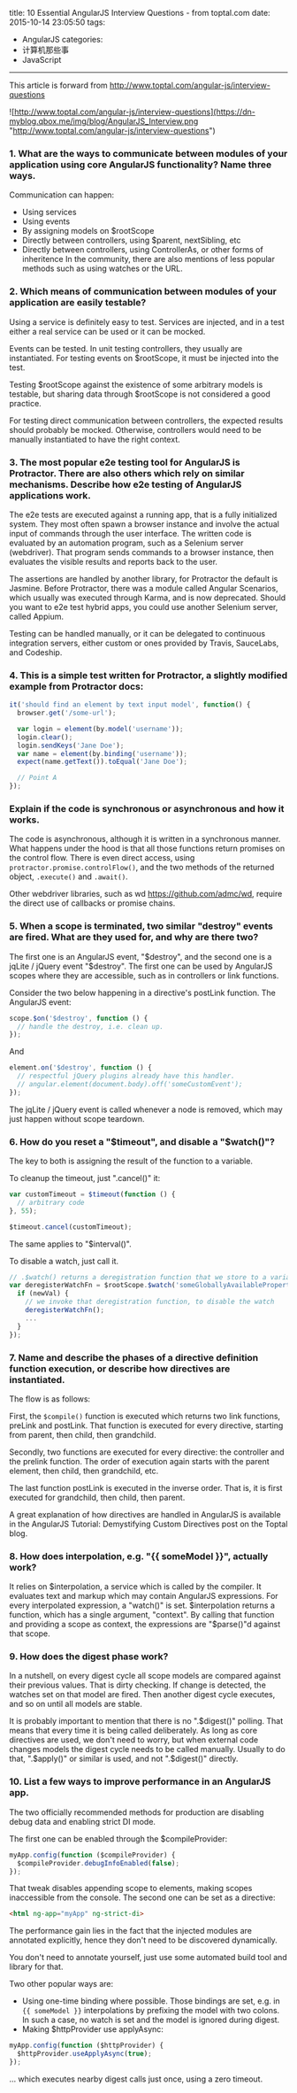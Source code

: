 title: 10 Essential AngularJS Interview Questions - from toptal.com
date: 2015-10-14 23:05:50
tags:
   - AngularJS
categories:
   - 计算机那些事
   - JavaScript
---
This article is forward from http://www.toptal.com/angular-js/interview-questions

<!-- more -->

![http://www.toptal.com/angular-js/interview-questions](https://dn-myblog.qbox.me/img/blog/AngularJS_Interview.png "http://www.toptal.com/angular-js/interview-questions")

### 1. What are the ways to communicate between modules of your application using core AngularJS functionality? Name three ways.

Communication can happen:
* Using services
* Using events
* By assigning models on $rootScope
* Directly between controllers, using $parent, nextSibling, etc
* Directly between controllers, using ControllerAs, or other forms of inheritence
In the community, there are also mentions of less popular methods such as using watches or the URL.

### 2. Which means of communication between modules of your application are easily testable?

Using a service is definitely easy to test. Services are injected, and in a test either a real service can be used or it can be mocked.

Events can be tested. In unit testing controllers, they usually are instantiated. For testing events on $rootScope, it must be injected into the test.

Testing $rootScope against the existence of some arbitrary models is testable, but sharing data through $rootScope is not considered a good practice.

For testing direct communication between controllers, the expected results should probably be mocked. Otherwise, controllers would need to be manually instantiated to have the right context.

### 3. The most popular e2e testing tool for AngularJS is Protractor. There are also others which rely on similar mechanisms. Describe how e2e testing of AngularJS applications work.

The e2e tests are executed against a running app, that is a fully initialized system. They most often spawn a browser instance and involve the actual input of commands through the user interface. The written code is evaluated by an automation program, such as a Selenium server (webdriver). That program sends commands to a browser instance, then evaluates the visible results and reports back to the user.

The assertions are handled by another library, for Protractor the default is Jasmine. Before Protractor, there was a module called Angular Scenarios, which usually was executed through Karma, and is now deprecated. Should you want to e2e test hybrid apps, you could use another Selenium server, called Appium.

Testing can be handled manually, or it can be delegated to continuous integration servers, either custom or ones provided by Travis, SauceLabs, and Codeship.

### 4. This is a simple test written for Protractor, a slightly modified example from Protractor docs:
```javascript
it('should find an element by text input model', function() {
  browser.get('/some-url');

  var login = element(by.model('username'));
  login.clear();
  login.sendKeys('Jane Doe');
  var name = element(by.binding('username'));
  expect(name.getText()).toEqual('Jane Doe');

  // Point A
});
```
### Explain if the code is synchronous or asynchronous and how it works.

The code is asynchronous, although it is written in a synchronous manner. What happens under the hood is that all those functions return promises on the control flow. There is even direct access, using `protractor.promise.controlFlow()`, and the two methods of the returned object, `.execute()` and `.await()`.

Other webdriver libraries, such as wd https://github.com/admc/wd, require the direct use of callbacks or promise chains.

### 5. When a scope is terminated, two similar "destroy" events are fired. What are they used for, and why are there two?

The first one is an AngularJS event, "$destroy", and the second one is a jqLite / jQuery event "$destroy". The first one can be used by AngularJS scopes where they are accessible, such as in controllers or link functions.

Consider the two below happening in a directive's postLink function. The AngularJS event:

```javascript
scope.$on('$destroy', function () {
  // handle the destroy, i.e. clean up.
});
```

And

```javascript
element.on('$destroy', function () {
  // respectful jQuery plugins already have this handler.
  // angular.element(document.body).off('someCustomEvent');
});
```
The jqLite / jQuery event is called whenever a node is removed, which may just happen without scope teardown.

### 6. How do you reset a "$timeout", and disable a "$watch()"?

The key to both is assigning the result of the function to a variable.

To cleanup the timeout, just ".cancel()" it:
```javascript
var customTimeout = $timeout(function () {
  // arbitrary code
}, 55);

$timeout.cancel(customTimeout);
```
The same applies to "$interval()".

To disable a watch, just call it.
```javascript
// .$watch() returns a deregistration function that we store to a variable
var deregisterWatchFn = $rootScope.$watch('someGloballyAvailableProperty', function (newVal) {
  if (newVal) {
    // we invoke that deregistration function, to disable the watch
    deregisterWatchFn();
    ...
  }
});
```
### 7. Name and describe the phases of a directive definition function execution, or describe how directives are instantiated.

The flow is as follows:

First, the `$compile()` function is executed which returns two link functions, preLink and postLink. That function is executed for every directive, starting from parent, then child, then grandchild.

Secondly, two functions are executed for every directive: the controller and the prelink function. The order of execution again starts with the parent element, then child, then grandchild, etc.

The last function postLink is executed in the inverse order. That is, it is first executed for grandchild, then child, then parent.

A great explanation of how directives are handled in AngularJS is available in the AngularJS Tutorial: Demystifying Custom Directives post on the Toptal blog.

### 8. How does interpolation, e.g. "{{ someModel }}", actually work?

It relies on $interpolation, a service which is called by the compiler. It evaluates text and markup which may contain AngularJS expressions. For every interpolated expression, a "watch()" is set. $interpolation returns a function, which has a single argument, "context". By calling that function and providing a scope as context, the expressions are "$parse()"d against that scope.

### 9. How does the digest phase work?

In a nutshell, on every digest cycle all scope models are compared against their previous values. That is dirty checking. If change is detected, the watches set on that model are fired. Then another digest cycle executes, and so on until all models are stable.

It is probably important to mention that there is no ".$digest()" polling. That means that every time it is being called deliberately. As long as core directives are used, we don't need to worry, but when external code changes models the digest cycle needs to be called manually. Usually to do that, ".$apply()" or similar is used, and not ".$digest()" directly.

### 10. List a few ways to improve performance in an AngularJS app.

The two officially recommended methods for production are disabling debug data and enabling strict DI mode.

The first one can be enabled through the $compileProvider:
```javascript
myApp.config(function ($compileProvider) {
  $compileProvider.debugInfoEnabled(false);
});
```
That tweak disables appending scope to elements, making scopes inaccessible from the console. The second one can be set as a directive:
```html
<html ng-app="myApp" ng-strict-di>
```
The performance gain lies in the fact that the injected modules are annotated explicitly, hence they don't need to be discovered dynamically.

You don't need to annotate yourself, just use some automated build tool and library for that.

Two other popular ways are:

* Using one-time binding where possible. Those bindings are set, e.g. in `{{ someModel }}` interpolations by prefixing the model with two colons. In such a case, no watch is set and the model is ignored during digest.
* Making $httpProvider use applyAsync:
```javascript
myApp.config(function ($httpProvider) {
  $httpProvider.useApplyAsync(true);
});
```
… which executes nearby digest calls just once, using a zero timeout.
